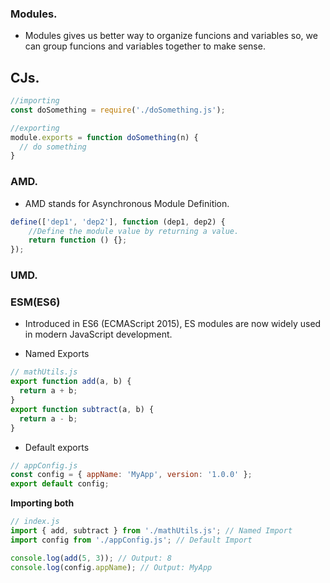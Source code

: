 ### Modules.

- Modules gives us better way to organize funcions and variables so, we can group funcions and variables together to make sense.

## CJs.


```js
//importing 
const doSomething = require('./doSomething.js'); 

//exporting
module.exports = function doSomething(n) {
  // do something
}
```


### AMD.

- AMD stands for Asynchronous Module Definition.
```js
define(['dep1', 'dep2'], function (dep1, dep2) {
    //Define the module value by returning a value.
    return function () {};
});
```
### UMD.

### ESM(ES6)

- Introduced in ES6 (ECMAScript 2015), ES modules are now widely used in modern JavaScript development.

- Named Exports 
```js
// mathUtils.js
export function add(a, b) {
  return a + b;
}
export function subtract(a, b) {
  return a - b;
}
```
- Default exports
```js
// appConfig.js
const config = { appName: 'MyApp', version: '1.0.0' };
export default config;
```

**Importing both**

```js
// index.js
import { add, subtract } from './mathUtils.js'; // Named Import
import config from './appConfig.js'; // Default Import

console.log(add(5, 3)); // Output: 8
console.log(config.appName); // Output: MyApp
```
